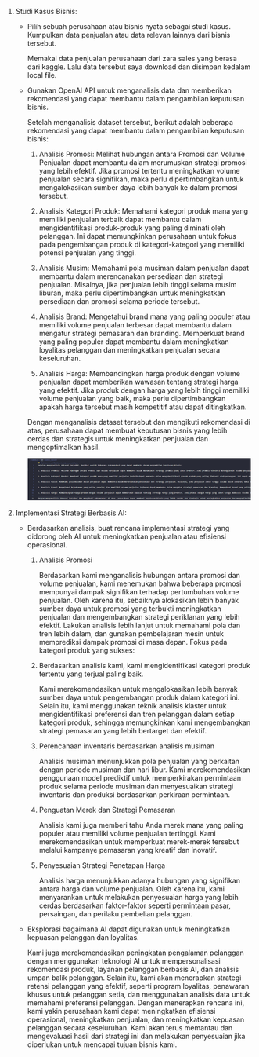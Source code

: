 1. Studi Kasus Bisnis:

    - Pilih sebuah perusahaan atau bisnis nyata sebagai studi kasus. Kumpulkan data penjualan atau data relevan lainnya dari bisnis tersebut.

        Memakai data penjualan perusahaan dari zara sales yang berasa dari kaggle. Lalu data tersebut saya download dan disimpan kedalam local file.

    - Gunakan OpenAI API untuk menganalisis data dan memberikan rekomendasi yang dapat membantu dalam pengambilan keputusan bisnis.

        Setelah menganalisis dataset tersebut, berikut adalah beberapa rekomendasi yang dapat membantu dalam pengambilan keputusan bisnis:

        1. Analisis Promosi: Melihat hubungan antara Promosi dan Volume Penjualan dapat membantu dalam merumuskan strategi promosi yang lebih efektif. Jika promosi tertentu meningkatkan volume penjualan secara signifikan, maka perlu dipertimbangkan untuk mengalokasikan sumber daya lebih banyak ke dalam promosi tersebut.

        2. Analisis Kategori Produk: Memahami kategori produk mana yang memiliki penjualan terbaik dapat membantu dalam mengidentifikasi produk-produk yang paling diminati oleh pelanggan. Ini dapat memungkinkan perusahaan untuk fokus pada pengembangan produk di kategori-kategori yang memiliki potensi penjualan yang tinggi.

        3. Analisis Musim: Memahami pola musiman dalam penjualan dapat membantu dalam merencanakan persediaan dan strategi penjualan. Misalnya, jika penjualan lebih tinggi selama musim liburan, maka perlu dipertimbangkan untuk meningkatkan persediaan dan promosi selama periode tersebut.

        4. Analisis Brand: Mengetahui brand mana yang paling populer atau memiliki volume penjualan terbesar dapat membantu dalam mengatur strategi pemasaran dan branding. Memperkuat brand yang paling populer dapat membantu dalam meningkatkan loyalitas pelanggan dan meningkatkan penjualan secara keseluruhan.

        5. Analisis Harga: Membandingkan harga produk dengan volume penjualan dapat memberikan wawasan tentang strategi harga yang efektif. Jika produk dengan harga yang lebih tinggi memiliki volume penjualan yang baik, maka perlu dipertimbangkan apakah harga tersebut masih kompetitif atau dapat ditingkatkan.

        Dengan menganalisis dataset tersebut dan mengikuti rekomendasi di atas, perusahaan dapat membuat keputusan bisnis yang lebih cerdas dan strategis untuk meningkatkan penjualan dan mengoptimalkan hasil.

        ![alt text](https://github.com/ddzikri/de_muhammad-dzikri-rizaldi/blob/main/24_Implementation-AI-on-Data-Engineer/screenshots/analisis_zara.png?raw=true)

2. Implementasi Strategi Berbasis AI:

    - Berdasarkan analisis, buat rencana implementasi strategi yang didorong oleh AI untuk meningkatkan penjualan atau efisiensi operasional.

        1. Analisis Promosi

            Berdasarkan kami menganalisis hubungan antara promosi dan volume penjualan, kami menemukan bahwa beberapa promosi mempunyai dampak signifikan terhadap pertumbuhan volume penjualan. Oleh karena itu, sebaiknya alokasikan lebih banyak sumber daya untuk  promosi yang terbukti meningkatkan penjualan dan mengembangkan strategi periklanan yang lebih efektif. Lakukan analisis lebih lanjut untuk memahami pola dan tren  lebih dalam, dan gunakan pembelajaran mesin untuk memprediksi dampak promosi di masa depan.
            Fokus pada kategori produk yang sukses: 
        
        2. Berdasarkan analisis kami, kami mengidentifikasi kategori produk tertentu yang terjual paling baik.

            Kami merekomendasikan untuk mengalokasikan lebih banyak sumber daya untuk pengembangan produk dalam kategori ini.
            Selain itu, kami  menggunakan teknik analisis klaster untuk mengidentifikasi preferensi  dan tren pelanggan dalam setiap kategori produk, sehingga memungkinkan kami mengembangkan strategi pemasaran yang lebih bertarget dan efektif.
 
        3. Perencanaan inventaris berdasarkan analisis musiman

            Analisis musiman menunjukkan  pola penjualan yang berkaitan dengan periode musiman dan hari libur.
            Kami merekomendasikan penggunaan model prediktif untuk memperkirakan permintaan produk selama periode musiman dan menyesuaikan strategi inventaris dan produksi berdasarkan perkiraan permintaan.

        4. Penguatan Merek dan Strategi Pemasaran 
        
            Analisis kami juga memberi tahu Anda merek mana yang paling populer atau memiliki volume penjualan tertinggi.
            Kami merekomendasikan untuk memperkuat merek-merek tersebut melalui kampanye pemasaran yang kreatif dan inovatif.
 
        5. Penyesuaian Strategi Penetapan Harga

            Analisis harga menunjukkan adanya hubungan yang signifikan antara harga dan volume penjualan.
            Oleh karena itu, kami menyarankan untuk melakukan penyesuaian harga yang lebih cerdas berdasarkan faktor-faktor seperti permintaan pasar, persaingan, dan perilaku pembelian pelanggan.



    - Eksplorasi bagaimana AI dapat digunakan untuk meningkatkan kepuasan pelanggan dan loyalitas.

        Kami juga merekomendasikan peningkatan pengalaman pelanggan dengan menggunakan teknologi AI untuk mempersonalisasi rekomendasi produk, layanan pelanggan berbasis AI, dan analisis umpan balik pelanggan. Selain itu, kami akan menerapkan strategi retensi pelanggan yang efektif, seperti program loyalitas, penawaran khusus untuk pelanggan setia, dan menggunakan analisis data untuk memahami preferensi pelanggan. Dengan menerapkan rencana ini, kami yakin  perusahaan kami dapat meningkatkan efisiensi operasional, meningkatkan penjualan, dan meningkatkan kepuasan pelanggan secara keseluruhan. Kami akan terus memantau dan mengevaluasi hasil dari strategi ini dan melakukan penyesuaian jika diperlukan untuk mencapai tujuan bisnis kami.


